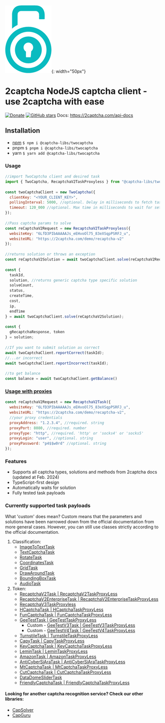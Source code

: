 ![2Captcha logo](2captcha-logo.png){: width="50px"}
# 2captcha NodeJS captcha client - use 2captcha with ease 
[![Donate](https://img.shields.io/badge/Donate-PayPal-blue.svg)](https://www.paypal.com/paypalme/maxshydev)
[![GitHub stars](https://img.shields.io/github/stars/blackravenx/captcha-libs.svg?style=social&label=Star)](https://github.com/blackravenx/captcha-libs)
Docs: https://2captcha.com/api-docs

## Installation
* [npm](https://www.npmjs.com/package/@captcha-libs/twocaptcha)
    ```$ npm i @captcha-libs/twocaptcha```
* pnpm
    ```$ pnpm i @captcha-libs/twocaptcha```
* yarn
    ```$ yarn add @captcha-libs/twocaptcha```

### Usage
```javascript
//import TwoCaptcha client and desired task 
import { TwoCaptcha, RecaptchaV2TaskProxyless } from "@captcha-libs/twocaptcha";

const twoCaptchaClient = new TwoCaptcha({
  clientKey: "<YOUR_CLIENT_KEY>",
  pollingInterval: 5000, //optional. Delay in milliseconds to fetch task result, default: 5000ms
  timeout: 120_000 //optional. Max time in milliseconds to wait for settled task result, default: 120000ms
});

//Pass captcha params to solve
const reCaptchaV2Request = new RecaptchaV2TaskProxyless({
  websiteKey: "6LfD3PIbAAAAAJs_eEHvoOl75_83eXSqpPSRFJ_u",
  websiteURL: "https://2captcha.com/demo/recaptcha-v2"
});

//returns solution or throws an exception
const reCaptchaV2Solution = await twoCaptchaClient.solve(reCaptchaV2Request);

const {
  taskId,
  solution, //returns generic captcha type specific solution
  solveCount,
  status,
  createTime,
  cost,
  ip,
  endTime
} = await twoCaptchaClient.solve(reCaptchaV2Solution);

const {
  gRecaptchaResponse, token
} = solution;

//If you want to submit solution as correct
await twoCaptchaClient.reportCorrect(taskId);
//...or incorrect
await twoCaptchaClient.reportIncorrect(taskId);

//to get balance
const balance = await twoCaptchaClient.getBalance()
```
### [Usage with proxies](https://2captcha.com/api-docs/proxy)
```javascript
const reCaptchaV2Request = new RecaptchaV2Task({
  websiteKey: "6LfD3PIbAAAAAJs_eEHvoOl75_83eXSqpPSRFJ_u",
  websiteURL: "https://2captcha.com/demo/recaptcha-v2",
  //your proxy credentials
  proxyAddress: "1.2.3.4", //required. string
  proxyPort: 8080, //required. number
  proxyType: "http", //required. 'http' or 'socks4' or 'socks5'
  proxyLogin: "user", //optional. string
  proxyPassword: "p4$$w0rd" //optional. string
});

```
### Features
* Supports all captcha types, solutions and methods from 2captcha docs (updated at Feb. 2024)
* TypeScript-first design
* Automatically waits for solution
* Fully tested task payloads

### Currently supported task payloads
What 'custom' does mean? Custom means that the parameters and solutions have been narrowed down from the official documentation from more general cases. However, you can still use classes strictly according to the official documentation.

1. Classification:
    * [ImageToTextTask](https://2captcha.com/api-docs/normal-captcha)
    * [TextCaptchaTask](https://2captcha.com/api-docs/text)
    * [RotateTask](https://2captcha.com/api-docs/rotate)
    * [CoordinatesTask](https://2captcha.com/api-docs/coordinates)
    * [GridTask](https://2captcha.com/api-docs/grid)
    * [DrawAroundTask](https://2captcha.com/api-docs/draw-around)
    * [BoundingBoxTask](https://2captcha.com/api-docs/bounding-box)
    * [AudioTask](https://2captcha.com/api-docs/audio)
2. Token:
    * [RecaptchaV2Task | RecaptchaV2TaskProxyLess](https://2captcha.com/api-docs/recaptcha-v2)
    * [RecaptchaV2EnterpriseTask | RecaptchaV2EnterpriseTaskProxyLess](https://2captcha.com/api-docs/recaptcha-v2-enterprise)
    * [RecaptchaV3TaskProxyless](https://2captcha.com/api-docs/recaptcha-v3)
    * [HCaptchaTask | HCaptchaTaskProxyLess](https://2captcha.com/api-docs/hcaptcha)
    * [FunCaptchaTask | FunCaptchaTaskProxyLess](https://2captcha.com/api-docs/arkoselabs-funcaptcha)
    * [GeeTestTask | GeeTestTaskProxyLess](https://2captcha.com/api-docs/geetest)
        * Custom - [GeeTestV3Task | GeeTestV3TaskProxyLess](https://2captcha.com/api-docs/geetest#request-examples-for-geetest-v3)
        * Custom - [GeeTestV4Task | GeeTestV4TaskProxyLess](https://2captcha.com/api-docs/geetest#request-examples-for-geetest-v4)
    * [TurnstileTask | TurnstileTaskProxyLess](https://2captcha.com/api-docs/cloudflare-turnstile)
    * [CapyTask | CapyTaskProxyLess](https://2captcha.com/api-docs/capy-puzzle-captcha)
    * [KeyCaptchaTask | KeyCaptchaTaskProxyLess](https://2captcha.com/api-docs/keycaptcha)
    * [LeminTask | LeminTaskProxyLess](https://2captcha.com/api-docs/lemin)
    * [AmazonTask | AmazonTaskProxyLess](https://2captcha.com/api-docs/amazon-aws-waf-captcha)
    * [AntiCyberSiAraTask | AntiCyberSiAraTaskProxyLess](https://2captcha.com/api-docs/anti-cyber-siara)
    * [MtCaptchaTask | MtCaptchaTaskProxyLess](https://2captcha.com/api-docs/mtcaptcha)
    * [CutCaptchaTask | CutCaptchaTaskProxyLess](https://2captcha.com/api-docs/cutcaptcha)
    * [DataDomeSliderTask](https://2captcha.com/api-docs/datadome-slider-captcha)
    * [FriendlyCaptchaTask | FriendlyCaptchaTaskProxyLess](https://2captcha.com/api-docs/friendly-captcha)

#### Looking for another captcha recognition service? Check our other libraries: 
* [CapSolver](https://www.npmjs.com/package/@captcha-libs/capsolver)
* [CapGuru](https://www.npmjs.com/package/@captcha-libs/capguru)